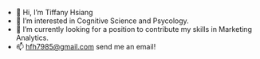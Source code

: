 - 👋 Hi, I’m Tiffany Hsiang
- 👀 I’m interested in Cognitive Science and Psycology. 
- 🌱 I’m currently looking for a position to contribute my skills in Marketing Analytics. 
- 📫 hfh7985@gmail.com send me an email!

<!---
ff996/ff996 is a ✨ special ✨ repository because its `README.md` (this file) appears on your GitHub profile.
You can click the Preview link to take a look at your changes.
--->
